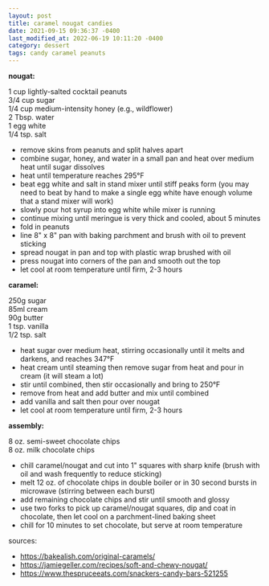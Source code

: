 ```yaml
---
layout: post
title: caramel nougat candies
date: 2021-09-15 09:36:37 -0400
last_modified_at: 2022-06-19 10:11:20 -0400
category: dessert
tags: candy caramel peanuts
---
```


**nougat:**

1 cup lightly-salted cocktail peanuts  
3/4 cup sugar  
1/4 cup medium-intensity honey (e.g., wildflower)  
2 Tbsp. water  
1 egg white  
1/4 tsp. salt  
* remove skins from peanuts and split halves apart
* combine sugar, honey, and water in a small pan and heat over medium heat until sugar dissolves
* heat until temperature reaches 295°F
* beat egg white and salt in stand mixer until stiff peaks form (you may need to beat by hand to
  make a single egg white have enough volume that a stand mixer will work)
* slowly pour hot syrup into egg white while mixer is running
* continue mixing until meringue is very thick and cooled, about 5 minutes
* fold in peanuts
* line 8" x 8" pan with baking parchment and brush with oil to prevent sticking
* spread nougat in pan and top with plastic wrap brushed with oil
* press nougat into corners of the pan and smooth out the top
* let cool at room temperature until firm, 2-3 hours


**caramel:**

250g sugar  
85ml cream  
90g butter  
1 tsp. vanilla  
1/2 tsp. salt  
* heat sugar over medium heat, stirring occasionally until it melts and darkens, and reaches 347°F
* heat cream until steaming then remove sugar from heat and pour in cream (it will steam a lot)
* stir until combined, then stir occasionally and bring to 250°F
* remove from heat and add butter and mix until combined
* add vanilla and salt then pour over nougat
* let cool at room temperature until firm, 2-3 hours


**assembly:**

8 oz. semi-sweet chocolate chips  
8 oz. milk chocolate chips
* chill caramel/nougat and cut into 1" squares with sharp knife (brush with oil and wash frequently
  to reduce sticking)
* melt 12 oz. of chocolate chips in double boiler or in 30 second bursts in microwave (stirring
  between each burst)
* add remaining chocolate chips and stir until smooth and glossy
* use two forks to pick up caramel/nougat squares, dip and coat in chocolate, then let cool on
  a parchment-lined baking sheet
* chill for 10 minutes to set chocolate, but serve at room temperature

sources:
* <https://bakealish.com/original-caramels/>
* <https://jamiegeller.com/recipes/soft-and-chewy-nougat/>
* <https://www.thespruceeats.com/snackers-candy-bars-521255>

